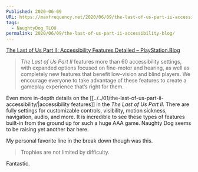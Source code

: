 ```yaml
---
Published: 2020-06-09
URL: https://maxfrequency.net/2020/06/09/the-last-of-us-part-ii-accessibility-blog/
tags:
  - NaughtyDog_TLOU
permalink: 2020/06/09/the-last-of-us-part-ii-accessibility-blog/
---
```

[The Last of Us Part II: Accessibility Features Detailed – PlayStation.Blog](https://blog.playstation.com/2020/06/09/the-last-of-us-part-ii-accessibility-features-detailed/)

> *The Last of Us Part II* features more than 60 accessibility settings, with expanded options focused on fine-motor and hearing, as well as completely new features that benefit low-vision and blind players. We encourage everyone to take advantage of these features to create a gameplay experience that’s right for them.

Even more in-depth details on the [[../../01/the-last-of-us-part-ii-accessibility/|accessibility features]] in the *The Last of Us Part II*. There are fully settings for customizable controls, visibility, motion sickness, navigation, audio, and more. It is incredible to see these types of features built-in from the ground up for such a huge AAA game. Naughty Dog seems to be raising yet another bar here.

My personal favorite line in the break down though was this.

> Trophies are not limited by difficulty.

Fantastic.